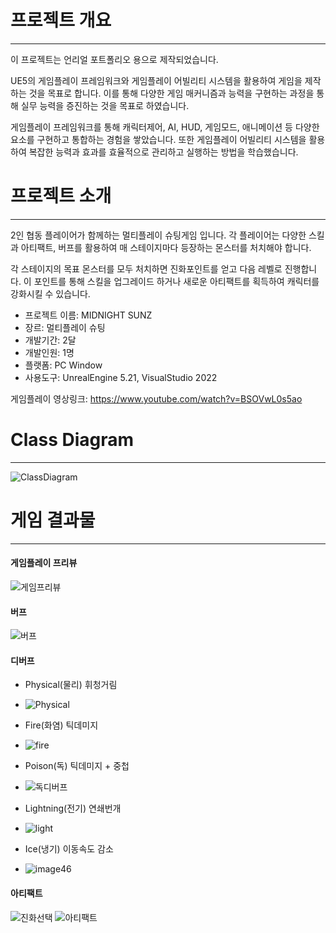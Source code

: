 # 프로젝트 개요
---
이 프로젝트는 언리얼 포트폴리오 용으로 제작되었습니다.


UE5의 게임플레이 프레임워크와 게임플레이 어빌리티 시스템을 활용하여 게임을 제작하는
것을 목표로 합니다. 이를 통해 다양한 게임 매커니즘과 능력을 구현하는 과정을 통해 
실무 능력을 증진하는 것을 목표로 하였습니다.

게임플레이 프레임워크를 통해 캐릭터제어, AI, HUD, 게임모드, 애니메이션 등 다양한 요소를
구현하고 통합하는 경험을 쌓았습니다. 또한 게임플레이 어빌리티 시스템을 활용하여 
복잡한 능력과 효과를 효율적으로 관리하고 실행하는 방법을 학습했습니다.

# 프로젝트 소개
---
2인 협동 플레이어가 함께하는 멀티플레이 슈팅게임 입니다. 
각 플레이어는 다양한 스킬과 아티팩트, 버프를 활용하여 매 스테이지마다 등장하는 몬스터를 처치해야 합니다.

각 스테이지의 목표 몬스터를 모두 처치하면 진화포인트를 얻고 다음 레벨로 진행합니다.
이 포인트를 통해 스킬을 업그레이드 하거나 새로운 아티팩트를 획득하여 캐릭터를 강화시킬 수 있습니다.


+ 프로젝트 이름: MIDNIGHT SUNZ
+ 장르: 멀티플레이 슈팅
+ 개발기간: 2달
+ 개발인원: 1명
+ 플랫폼: PC Window
+ 사용도구: UnrealEngine 5.21, VisualStudio 2022

게임플레이 영상링크: <https://www.youtube.com/watch?v=BSOVwL0s5ao>

# Class Diagram
---

![ClassDiagram](https://github.com/poiu9209/UE5-MIDNIGHTSUNZ/assets/22052262/2c6e439d-0117-465c-b628-17c6dac106c3)


# 게임 결과물
---

#### 게임플레이 프리뷰
![게임프리뷰](https://github.com/poiu9209/UE5-MIDNIGHTSUNZ/assets/22052262/c25f9d7b-ef78-4bc2-bfbf-cbe992c631e3)


#### 버프
![버프](https://github.com/poiu9209/UE5-MIDNIGHTSUNZ/assets/22052262/90c2b364-3f84-41f1-ad36-03748c85dd96)


#### 디버프
+ Physical(물리) 휘청거림
+ ![Physical](https://github.com/poiu9209/UE5-MIDNIGHTSUNZ/assets/22052262/de36b948-54d3-46f9-8583-ebf90380e6df)

+ Fire(화염) 틱데미지
+ ![fire](https://github.com/poiu9209/UE5-MIDNIGHTSUNZ/assets/22052262/336d758c-51bf-46ae-b868-30dbd38eb7fb)

+ Poison(독) 틱데미지 + 중첩
+ ![독디버프](https://github.com/poiu9209/UE5-MIDNIGHTSUNZ/assets/22052262/bf236198-53ec-4744-aa70-00e5b2ceb901)

+ Lightning(전기) 연쇄번개
+ ![light](https://github.com/poiu9209/UE5-MIDNIGHTSUNZ/assets/22052262/cd597166-eeab-4490-8a1d-f7f7d2ac0f59)

+ Ice(냉기) 이동속도 감소
+ ![image46](https://github.com/poiu9209/UE5-MIDNIGHTSUNZ/assets/22052262/17dcc268-43b0-41d6-9159-f394b014ab8b)


#### 아티팩트

![진화선택](https://github.com/poiu9209/UE5-MIDNIGHTSUNZ/assets/22052262/33a2f684-0634-4f92-838e-33bcfc1909b6)
![아티팩트](https://github.com/poiu9209/UE5-MIDNIGHTSUNZ/assets/22052262/221a657f-df2a-4d7f-a811-b9a6179c5c04)
